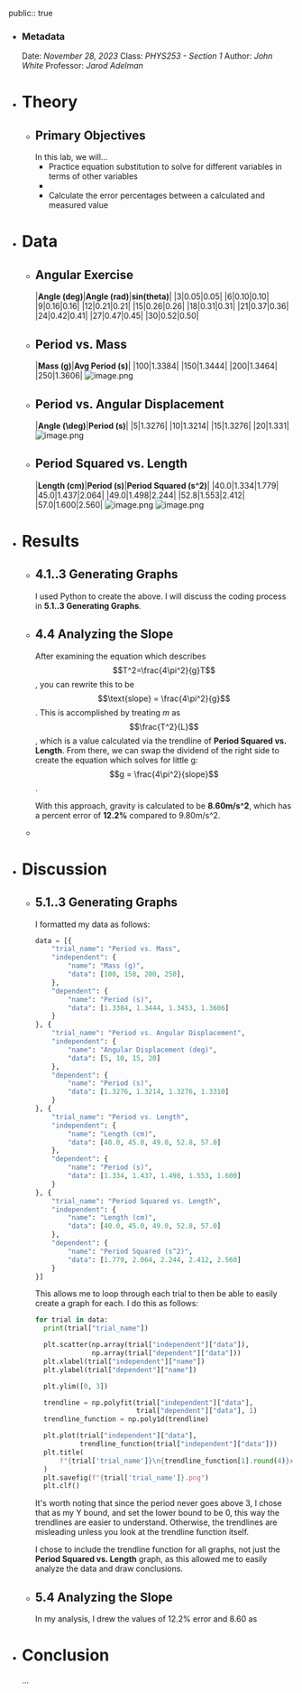 public:: true

- ### Metadata
  Date: *November 28, 2023*
  Class: *PHYS253 - Section 1*
  Author: *John White*
  Professor: *Jarod Adelman*
- # Theory
	- ## Primary Objectives
	  In this lab, we will...
	  * Practice equation substitution to solve for different variables in terms of other variables
	  * 
	  * Calculate the error percentages between a calculated and measured value
- # Data
	- ## Angular Exercise
	  |**Angle (deg)**|**Angle (rad)**|**sin(theta)**|
	  |3|0.05|0.05|
	  |6|0.10|0.10|
	  |9|0.16|0.16|
	  |12|0.21|0.21|
	  |15|0.26|0.26|
	  |18|0.31|0.31|
	  |21|0.37|0.36|
	  |24|0.42|0.41|
	  |27|0.47|0.45|
	  |30|0.52|0.50|
	- ## Period vs. Mass
	  |**Mass (g)**|**Avg Period (s)**|
	  |100|1.3384|
	  |150|1.3444|
	  |200|1.3464|
	  |250|1.3606|
	  ![image.png](../assets/image_1701802278514_0.png)
	- ## Period vs. Angular Displacement
	  |**Angle (\deg)**|**Period (s)**|
	  |5|1.3276|
	  |10|1.3214|
	  |15|1.3276|
	  |20|1.331|
	  ![image.png](../assets/image_1701802287584_0.png)
	- ## Period Squared vs. Length
	  |**Length (cm)**|**Period (s)**|**Period Squared (s^2)**|
	  |40.0|1.334|1.779|
	  |45.0|1.437|2.064|
	  |49.0|1.498|2.244|
	  |52.8|1.553|2.412|
	  |57.0|1.600|2.560|
	  ![image.png](../assets/image_1701802269964_0.png) 
	  ![image.png](../assets/image_1701802264773_0.png)
- # Results
	- ## 4.1..3 Generating Graphs
	  I used Python to create the above. I will discuss the coding process in **5.1..3 Generating Graphs**.
	- ## 4.4 Analyzing the Slope
	  After examining the equation which describes $$T^2=\frac{4\pi^2}{g}T$$, you can rewrite this to be $$\text{slope} = \frac{4\pi^2}{g}$$. This is accomplished by treating $m$ as $$\frac{T^2}{L}$$, which is a value calculated via the trendline of **Period Squared vs. Length**. From there, we can swap the dividend of the right side to create the equation which solves for little g: $$g = \frac{4\pi^2}{slope}$$.
	  
	  With this approach, gravity is calculated to be **8.60m/s^2**, which has a percent error of **12.2%** compared to 9.80m/s^2.
	-
- # Discussion
	- ## 5.1..3 Generating Graphs
	  I formatted my data as follows: 
	  ```python
	  data = [{
	      "trial_name": "Period vs. Mass",
	      "independent": {
	          "name": "Mass (g)",
	          "data": [100, 150, 200, 250],
	      },
	      "dependent": {
	          "name": "Period (s)",
	          "data": [1.3384, 1.3444, 1.3453, 1.3606]
	      }
	  }, {
	      "trial_name": "Period vs. Angular Displacement",
	      "independent": {
	          "name": "Angular Displacement (deg)",
	          "data": [5, 10, 15, 20]
	      },
	      "dependent": {
	          "name": "Period (s)",
	          "data": [1.3276, 1.3214, 1.3276, 1.3310]
	      }
	  }, {
	      "trial_name": "Period vs. Length",
	      "independent": {
	          "name": "Length (cm)",
	          "data": [40.0, 45.0, 49.0, 52.8, 57.0]
	      },
	      "dependent": {
	          "name": "Period (s)",
	          "data": [1.334, 1.437, 1.498, 1.553, 1.600]
	      }
	  }, {
	      "trial_name": "Period Squared vs. Length",
	      "independent": {
	          "name": "Length (cm)",
	          "data": [40.0, 45.0, 49.0, 52.8, 57.0]
	      },
	      "dependent": {
	          "name": "Period Squared (s^2)",
	          "data": [1.779, 2.064, 2.244, 2.412, 2.560]
	      }
	  }]
	  ```
	  This allows me to loop through each trial to then be able to easily create a graph for each. I do this as follows:
	  ```python
	  for trial in data:
	    print(trial["trial_name"])
	  
	    plt.scatter(np.array(trial["independent"]["data"]),
	                np.array(trial["dependent"]["data"]))
	    plt.xlabel(trial["independent"]["name"])
	    plt.ylabel(trial["dependent"]["name"])
	  
	    plt.ylim([0, 3])
	  
	    trendline = np.polyfit(trial["independent"]["data"],
	                           trial["dependent"]["data"], 1)
	    trendline_function = np.poly1d(trendline)
	  
	    plt.plot(trial["independent"]["data"],
	             trendline_function(trial["independent"]["data"]))
	    plt.title(
	        f"{trial['trial_name']}\n{trendline_function[1].round(4)}x + {trendline_function[0]}"
	    )
	    plt.savefig(f"{trial['trial_name']}.png")
	    plt.clf()
	  ```
	  
	  It's worth noting that since the period never goes above 3, I chose that as my Y bound, and set the lower bound to be 0, this way the trendlines are easier to understand. Otherwise, the trendlines are misleading unless you look at the trendline function itself. 
	  
	  I chose to include the trendline function for all graphs, not just the **Period Squared vs. Length** graph, as this allowed me to easily analyze the data and draw conclusions.
	- ## 5.4 Analyzing the Slope
	  In my analysis, I drew the values of 12.2% error and 8.60 as
- # Conclusion
  ...